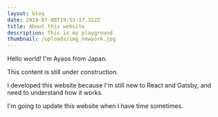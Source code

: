 ```yaml
---
layout: blog
date: 2019-07-08T19:53:17.322Z
title: About this website
description: This is my playground
thumbnail: /uploads/img_newyork.jpg
---
```

Hello world! I'm Ayaos from Japan.

This content is still under construction.

I developed this website because I'm still new to React and Gatsby, and need to understand how it works.

I'm going to update this website when I have time sometimes.
